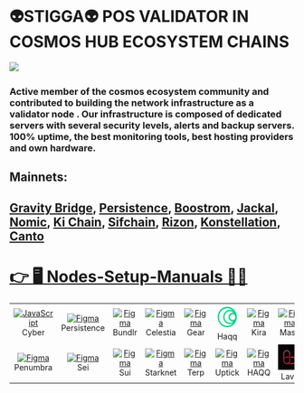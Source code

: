 # 👽STIGGA👽 POS VALIDATOR IN COSMOS HUB ECOSYSTEM CHAINS  

![](https://komarev.com/ghpvc/?username=Alexmed911&color=green&style=for-the-badge)

### Active member of the cosmos ecosystem community and contributed to building the network infrastructure as a validator node . Our infrastructure is composed of dedicated servers with several security levels, alerts and backup servers. 100% uptime, the best monitoring tools, best hosting providers and own hardware.

## Mainnets: 

## <a href="https://www.mintscan.io/gravity-bridge/validators/gravityvaloper1t2ljwdvkuecrkxwftpftnh54j5wez5jg4n7yrv">Gravity Bridge</a>, <a href="https://www.mintscan.io/persistence/validators/persistencevaloper1zu9ppvwn84j4mzs7lmm40p6ta6y0xk8zsnspjm">Persistence</a>, <a href="https://cyb.ai/network/bostrom/hero/bostromvaloper12kpw3e9ypjal6upmju9smwgjhwefpt7vaxz99p">Boostrom</a>, <a href="https://ping.pub/jackal/staking/jklvaloper158nshw593764esewcykul0pj884g5naqu3726f">Jackal</a>, <a href="https://app.nomic.io/#/staking?tab=active-validators&validator=nomic1fe347faau8tlawyqm0yy6lclud2j9s96tgjdtc&modal=info">Nomic</a>, <a href="https://www.mintscan.io/ki-chain/validators/kivaloper17ky5whv24fgnjttrx2qsx0r59m3cz4dvfcqwss">Ki Chain</a>, <a href="https://sifchain.explorers.guru/validator/sifvaloper19ln6t3ry43zxa20gex37qwlccm7xwrk8s5yvrf">Sifchain</a>, <a href="https://www.mintscan.io/rizon/validators/rizonvaloper196gedsj7qcv23gll622euraxsvjnn5m7ly02k9">Rizon</a>, <a href="https://www.mintscan.io/konstellation/validators/darcvaloper1s04k3sfucxaxgr2xca0adqfxy36ulqhm7y4e5m">Konstellation</a>, <a href="https://ping.pub/canto/staking/cantovaloper1rug7udj8ddqjh6e0wcdx6kkhaxc87g0rm0c8ws">Canto</a> 

# <a href="https://github.com/Alexmed911/Nodes-Setup-Manuals">👉 🖥 Nodes-Setup-Manuals 🧑‍💻</a>
 
<table width='100%'>
  <tr>
    <td align="center" width="296">
      <a href="https://github.com/Alexmed911/Nodes-Setup-Manuals/tree/main/Cyber">
        <img src="https://stigga.org/gallery_gen/296367cbf28eebc0c19d1677aa388985.png" width="450" height="225" alt="JavaScript" />
      </a>
      <br>Cyber
    </td>
    <td align="center" width="96">
      <a href="https://github.com/Alexmed911/Nodes-Setup-Manuals/tree/main/Persistence" >
        <img src="https://stigga.org/gallery_gen/2053b6db04c88c60d28f7004da1306d0.jpeg" width="45" height="45" alt="Figma" />
      </a>
      <br>Persistence
    </td>
    <td align="center" width="96">
      <a href="#debabin-stack" >
        <img src="https://avatars.githubusercontent.com/u/89205890?s=200&v=4" width="45" height="45" alt="Figma" />
      </a>
      <br>Bundlr
    </td>
    <td align="center" width="96">
      <a href="#debabin-stack" >
        <img src="https://avatars.githubusercontent.com/u/54859940?s=200&v=4" width="45" height="45" alt="Figma" />
      </a>
      <br>Celestia
    </td>
    <td align="center" width="96">
      <a href="#debabin-stack" >
        <img src="https://avatars.githubusercontent.com/u/72395063?s=200&v=4" width="45" height="45" alt="Figma" />
      </a>
      <br>Gear
     </td>
    <td align="center" width="96">
      <a href="#debabin-stack" >
        <img src="https://github.com/itrocket-team/testnet_guides/blob/main/logos/haqq.png?s=200&v=4" width="45" height="45" alt="Figma" />
      </a>
      <br>Haqq
    </td>
    <td align="center" width="96">
      <a href="#debabin-stack" >
        <img src="https://avatars.githubusercontent.com/u/59323221?s=200&v=4" width="45" height="45" alt="Figma" />
      </a>
      <br>Kira
    </td>
    <td align="center" width="96">
      <a href="#debabin-stack" >
        <img src="https://avatars.githubusercontent.com/u/80600478?s=200&v=4" width="45" height="45" alt="Figma" />
      </a>
      <br>Masa
    </td>
    <td align="center" width="96">
      <a href="#debabin-stack" >
        <img src="https://avatars.githubusercontent.com/u/92152619?s=200&v=4" width="45" height="45" alt="Figma" />
      </a>
      <br>Massa
    </td> 
    <td align="center" width="96">
      <a href="#debabin-stack" >
        <img src="https://user-images.githubusercontent.com/79756157/205518865-f6ba8483-980d-48e5-a614-1a5b95d56eda.png" width="45" height="45" alt="Figma" />
      </a>
      <br>Nois
    </td>  
    <td align="center" width="96">
      <a href="#debabin-stack" >
        <img src="https://user-images.githubusercontent.com/79756157/205519020-36a7ea20-a9f9-49b2-821a-def2df8d36be.jpg" width="45" height="45" alt="Figma" />
      </a>
      <br>Nibiru
    </td> 
    <td align="center" width="96">
      <a href="#debabin-stack" >
        <img src="https://avatars.githubusercontent.com/u/102132049?s=200&v=4" width="45" height="45" alt="Figma" />
      </a>
      <br>Oasys
    </td> 
   </tr>   
   <tr>
    <td align="center" width="96">
      <a href="#debabin-stack" >
        <img src="https://avatars.githubusercontent.com/u/85261160?s=200&v=4" width="45" height="45" alt="Figma" />
      </a>
      <br>Penumbra
    </td> 
     <td align="center" width="96">
      <a href="#debabin-stack" >
        <img src="https://user-images.githubusercontent.com/79756157/205520733-4e85d4c7-1619-49d5-812e-60f0622202e7.png" width="45" height="45" alt="Figma" />
      </a>
      <br>Sei
    </td> 
     <td align="center" width="96">
      <a href="#debabin-stack" >
        <img src="https://user-images.githubusercontent.com/79756157/205521014-976c18eb-0770-4d84-baf3-0d4d65f0f231.png" width="45" height="45" alt="Figma" />
      </a>
      <br>Sui
    </td>
     </td> 
     <td align="center" width="96">
      <a href="#debabin-stack" >
        <img src="https://avatars.githubusercontent.com/u/104390117?s=200&v=4" width="45" height="45" alt="Figma" />
      </a>
      <br>Starknet
    </td>
     <td align="center" width="96">
      <a href="#debabin-stack" >
        <img src="https://avatars.githubusercontent.com/u/112838174?s=200&v=4" width="45" height="45" alt="Figma" />
      </a>
      <br>Terp
    </td>
    </td>
     <td align="center" width="96">
      <a href="#debabin-stack" >
        <img src="https://avatars.githubusercontent.com/u/93963159?s=200&v=4" width="45" height="45" alt="Figma" />
      </a>
      <br>Uptick
    </td>
     <td align="center" width="96">
      <a href="#debabin-stack" >
        <img src="https://avatars.githubusercontent.com/u/97603871?s=200&v=4" width="45" height="45" alt="Figma" />
      </a>
      <br>HAQQ
    </td>
     <td align="center" width="96">
      <a href="#debabin-stack" >
        <img src="https://raw.githubusercontent.com/itrocket-team/testnet_guides/main/logos/lava.jpg?s=200&v=4" width="45" height="45" alt="Figma" />
      </a>
      <br>Lava
    </td>
     <td align="center" width="96">
      <a href="#debabin-stack" >
        <img src="https://raw.githubusercontent.com/itrocket-team/testnet_guides/main/logos/humans.jpg?s=200&v=4" width="45" height="45" alt="Figma" />
      </a>
      <br>Humans
    </td>  
   </tr>
</table>
<br>



